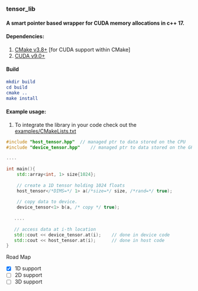 ### tensor_lib
#### A smart pointer based wrapper for CUDA memory allocations in c++ 17.

#### Dependencies:

1. [CMake v3.8+](https://cmake.org/download/) [for CUDA support within CMake]
2. [CUDA v9.0+](https://developer.nvidia.com/cuda-92-download-archive) 

#### Build

```cmake
mkdir build
cd build
cmake ..
make install
```

#### Example usage:

1. To integrate the library in your code check out the [examples/CMakeLists.txt](https://github.com/KaunilD/tensor_lib/blob/master/examples/CMakeLists.txt)

```c++
#include "host_tensor.hpp" 	// managed ptr to data stored on the CPU
#include "device_tensor.hpp"	// managed ptr to data stored on the GPU

....
    
int main(){
    std::array<int, 1> size{1024};
    
    // create a 1D tensor holding 1024 floats
    host_tensor</*DIMS=*/ 1> a(/*size=*/ size, /*rand=*/ true);
    
    // copy data to device.
    device_tensor<1> b(a, /* copy */ true);
    
   .... 
         
   // access data at i-th location
   std::cout << device_tensor.at(i);	// done in device code
   std::cout << host_tensor.at(i);		// done in host code 
}
```



Road Map

- [x] 1D support
- [ ] 2D support
- [ ] 3D support
